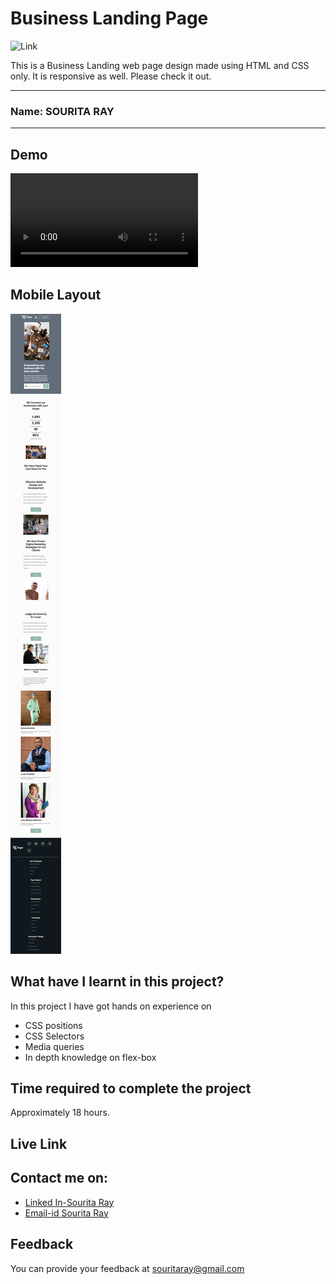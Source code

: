 
# Business Landing Page

  ![Link](https://img.shields.io/badge/Technology%20Used%3A-HTML%2FCSS-blue)

This is a Business Landing web page design made using HTML and CSS only. It is responsive as well. Please check it out. 
***
### Name: SOURITA RAY
***
## Demo

![output](output%20.mp4)


## Mobile Layout

![mobile](mobile%20view.png)



## What have I learnt in this project?

In this project I have got hands on experience on
- CSS positions
- CSS Selectors
- Media queries
- In depth knowledge on flex-box


## Time required to complete the project

Approximately 18 hours.

## Live Link


## Contact me on:

- [Linked In-Sourita Ray](www.linkedin.com/in/sourita-ray-89bab0212)
- [Email-id Sourita Ray](souritaray@gmail.com)

## Feedback

You can provide your feedback at souritaray@gmail.com






